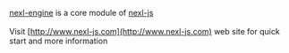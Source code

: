 [nexl-engine](https://github.com/liamray/nexl-engine) is a core module of [nexl-js](https://github.com/liamray/nexl-js)<br/><br/>
Visit [http://www.nexl-js.com](http://www.nexl-js.com) web site for quick start and more information